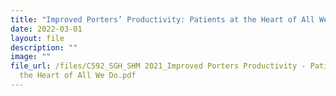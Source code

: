 ```yaml
---
title: "Improved Porters’ Productivity: Patients at the Heart of All We Do"
date: 2022-03-01
layout: file
description: ""
image: ""
file_url: /files/C592_SGH_SHM 2021_Improved Porters Productivity - Patients at
  the Heart of All We Do.pdf
---
```

